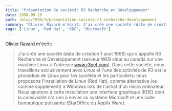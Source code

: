 ```yaml
---
title: "Présentation de société: R3 Recherche et Développement"
date: 1998-09-25
path: /blog/1998/9/presentation-societe-r3-recherche-developpement
summary: "Olivier Ravard m'écrit: J'ai créé une société (date de création 1 aout 1998) qui s'appelle R3 Recherche et Développement (serveur WEB situé au canada sur une machine Linux à l'adresse www.r3net.com)."
tags: ['Linux', 'Red Hat', 'KDE', 'Microsoft']
---
```


<P>
<A HREF="mailto:ravard@univ-rennes1.fr">Olivier Ravard</A> m'écrit:
</P>

<BLOCKQUOTE>
J'ai créé une société (date de création 1 aout 1998) qui s'appelle R3
Recherche et Développement (serveur WEB situé au canada sur une machine
Linux à l'adresse <A HREF="http://www.r3net.com/">www.r3net.com</A>).
Dans cette société, nous travaillons exclusivement avec Linux et l'une
des activités de R3 est la promotion de Linux pour les sociétés et les
particuliers: nous proposons l'installation de Linux (Red Hat), comme
alternative (ou comme supplément) à Windows lors de l'achat d'un micro
ordinateur. Nous ajoutons à cette installation une interface graphique
(KDE) dont la convivialité n'a rien à envier au système Microsoft et
une suite bureautique puissante (StarOffice ou Applix Ware).
</BLOCKQUOTE>


